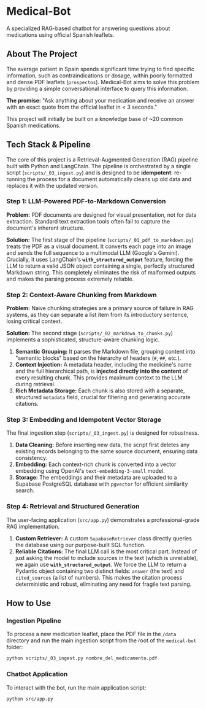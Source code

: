 # Medical-Bot

A specialized RAG-based chatbot for answering questions about medications using official Spanish leaflets.

## About The Project

The average patient in Spain spends significant time trying to find specific information, such as contraindications or dosage, within poorly formatted and dense PDF leaflets (`prospectos`). Medical-Bot aims to solve this problem by providing a simple conversational interface to query this information.

**The promise:** "Ask anything about your medication and receive an answer with an exact quote from the official leaflet in < 3 seconds."

This project will initially be built on a knowledge base of ~20 common Spanish medications.

## Tech Stack & Pipeline

The core of this project is a Retrieval-Augmented Generation (RAG) pipeline built with Python and LangChain. The pipeline is orchestrated by a single script (`scripts/_03_ingest.py`) and is designed to be **idempotent**: re-running the process for a document automatically cleans up old data and replaces it with the updated version.

### Step 1: LLM-Powered PDF-to-Markdown Conversion

**Problem:** PDF documents are designed for visual presentation, not for data extraction. Standard text extraction tools often fail to capture the document's inherent structure.

**Solution:** The first stage of the pipeline (`scripts/_01_pdf_to_markdown.py`) treats the PDF as a visual document. It converts each page into an image and sends the full sequence to a multimodal LLM (Google's Gemini). Crucially, it uses LangChain's **`with_structured_output`** feature, forcing the LLM to return a valid JSON object containing a single, perfectly structured Markdown string. This completely eliminates the risk of malformed outputs and makes the parsing process extremely reliable.

### Step 2: Context-Aware Chunking from Markdown

**Problem:** Naive chunking strategies are a primary source of failure in RAG systems, as they can separate a list item from its introductory sentence, losing critical context.

**Solution:** The second stage (`scripts/_02_markdown_to_chunks.py`) implements a sophisticated, structure-aware chunking logic.
1.  **Semantic Grouping:** It parses the Markdown file, grouping content into "semantic blocks" based on the hierarchy of headers (`#`, `##`, etc.).
2.  **Context Injection:** A metadata header, including the medicine's name and the full hierarchical path, is **injected directly into the content** of every resulting chunk. This provides maximum context to the LLM during retrieval.
3.  **Rich Metadata Storage:** Each chunk is also stored with a separate, structured `metadata` field, crucial for filtering and generating accurate citations.

### Step 3: Embedding and Idempotent Vector Storage

The final ingestion step (`scripts/_03_ingest.py`) is designed for robustness.
1.  **Data Cleaning:** Before inserting new data, the script first deletes any existing records belonging to the same source document, ensuring data consistency.
2.  **Embedding:** Each context-rich chunk is converted into a vector embedding using OpenAI's `text-embedding-3-small` model.
3.  **Storage:** The embeddings and their metadata are uploaded to a Supabase PostgreSQL database with `pgvector` for efficient similarity search.

### Step 4: Retrieval and Structured Generation

The user-facing application (`src/app.py`) demonstrates a professional-grade RAG implementation.
1.  **Custom Retriever:** A custom `SupabaseRetriever` class directly queries the database using our purpose-built SQL function.
2.  **Reliable Citations:** The final LLM call is the most critical part. Instead of just asking the model to include sources in the text (which is unreliable), we again use **`with_structured_output`**. We force the LLM to return a Pydantic object containing two distinct fields: `answer` (the text) and `cited_sources` (a list of numbers). This makes the citation process deterministic and robust, eliminating any need for fragile text parsing.

## How to Use

### Ingestion Pipeline
To process a new medication leaflet, place the PDF file in the `/data` directory and run the main ingestion script from the root of the `medical-bot` folder:
```bash
python scripts/_03_ingest.py nombre_del_medicamento.pdf
```

### Chatbot Application
To interact with the bot, run the main application script:
```bash
python src/app.py
```
```